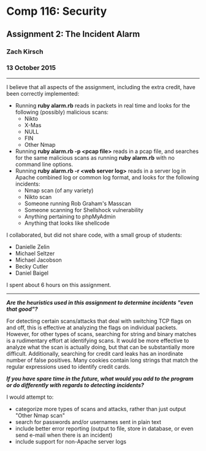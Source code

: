 # Comp 116: Security #
## Assignment 2: The Incident Alarm ##
### Zach Kirsch ###
### 13 October 2015 ###

---

I believe that all aspects of the assignment, including the extra credit, have been correctly implemented:
- Running **ruby alarm.rb** reads in packets in real time and looks for the following (possibly) malicious scans:
  - Nikto
  - X-Mas
  - NULL
  - FIN
  - Other Nmap
- Running **ruby alarm.rb -p &lt;pcap file&gt;** reads in a pcap file, and searches for the same malicious scans as running **ruby alarm.rb** with no command line options.
- Running **ruby alarm.rb -r &lt;web server log&gt;** reads in a server log in Apache combined log or common log format, and looks for the following incidents:
  - Nmap scan (of any variety)
  - Nikto scan
  - Someone running Rob Graham's Masscan
  - Someone scanning for Shellshock vulnerability
  - Anything pertaining to phpMyAdmin
  - Anything that looks like shellcode

I collaborated, but did not share code, with a small group of students:
- Danielle Zelin
- Michael Seltzer
- Michael Jacobson
- Becky Cutler
- Daniel Baigel

I spent about 6 hours on this assignment.

---

***Are the heuristics used in this assignment to determine incidents "even that good"?***

For detecting certain scans/attacks that deal with switching TCP flags on and off, this is effective at analyzing the flags on individual packets. However, for other types of scans, searching for string and binary matches is a rudimentary effort at identifying scans. It would be more effective to analyze what the scan is actually doing, but that can be substantially more difficult.
Additionally, searching for credit card leaks has an inordinate number of false positives. Many cookies contain long strings that match the regular expressions used to identify credit cards.
&nbsp;

***If you have spare time in the future, what would you add to the program or do differently with regards to detecting incidents?***

I would attempt to:
- categorize more types of scans and attacks, rather than just output "Other Nmap scan"
- search for passwords and/or usernames sent in plain text
- include better error reporting (output to file, store in database, or even send e-mail when there is an incident)
- include support for non-Apache server logs
